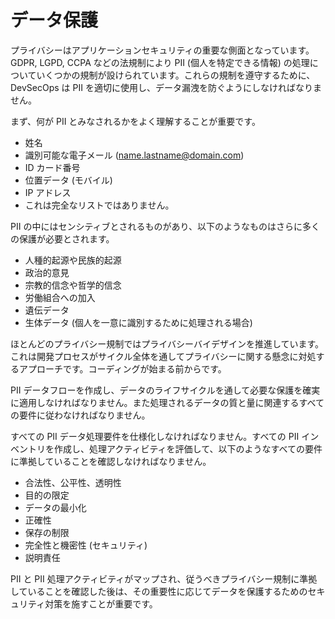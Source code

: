 # データ保護

プライバシーはアプリケーションセキュリティの重要な側面となっています。GDPR, LGPD, CCPA などの法規制により PII (個人を特定できる情報) の処理についていくつかの規制が設けられています。これらの規制を遵守するために、DevSecOps は PII を適切に使用し、データ漏洩を防ぐようにしなければなりません。

まず、何が PII とみなされるかをよく理解することが重要です。

- 姓名
- 識別可能な電子メール (<name.lastname@domain.com>)
- ID カード番号
- 位置データ (モバイル)
- IP アドレス
- これは完全なリストではありません。

PII の中にはセンシティブとされるものがあり、以下のようなものはさらに多くの保護が必要とされます。

- 人種的起源や民族的起源
- 政治的意見
- 宗教的信念や哲学的信念
- 労働組合への加入
- 遺伝データ
- 生体データ (個人を一意に識別するために処理される場合)

ほとんどのプライバシー規制ではプライバシーバイデザインを推進しています。これは開発プロセスがサイクル全体を通してプライバシーに関する懸念に対処するアプローチです。コーディングが始まる前からです。

PII データフローを作成し、データのライフサイクルを通して必要な保護を確実に適用しなければなりません。また処理されるデータの質と量に関連するすべての要件に従わなければなりません。

すべての PII データ処理要件を仕様化しなければなりません。すべての PII インベントリを作成し、処理アクティビティを評価して、以下のようなすべての要件に準拠していることを確認しなければなりません。

- 合法性、公平性、透明性
- 目的の限定
- データの最小化
- 正確性
- 保存の制限
- 完全性と機密性 (セキュリティ)
- 説明責任

PII と PII 処理アクティビティがマップされ、従うべきプライバシー規制に準拠していることを確認した後は、その重要性に応じてデータを保護するためのセキュリティ対策を施すことが重要です。
